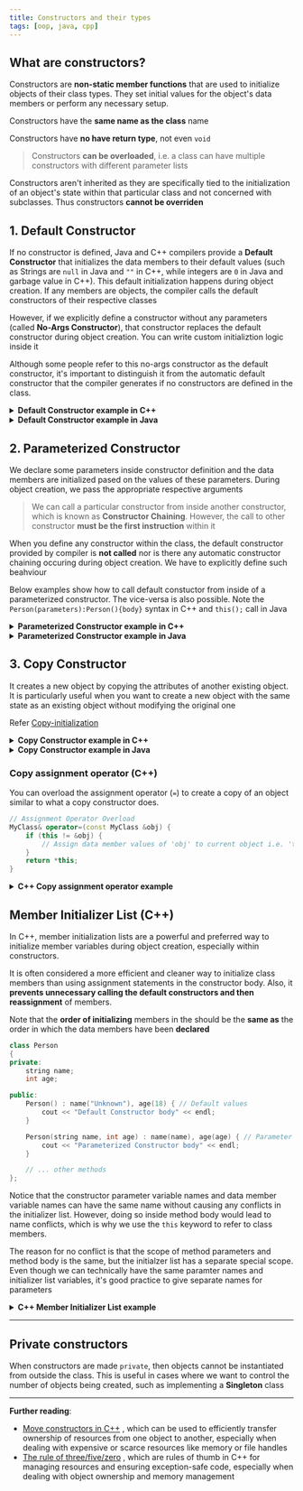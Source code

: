 ```yaml
---
title: Constructors and their types
tags: [oop, java, cpp]
---
```


## What are constructors?

Constructors are **non-static member functions** that are used to initialize objects of their class types. They set initial values for the object's data members or perform any necessary setup.

Constructors have the **same name as the class** name

Constructors have **no have return type**, not even `void`

> Constructors **can be overloaded**, i.e. a class can have multiple constructors with different parameter lists

Constructors aren't inherited as they are specifically tied to the initialization of an object's state within that particular class and not concerned with subclasses. Thus constructors **cannot be overriden**

## 1. Default Constructor

If no constructor is defined, Java and C++ compilers provide a **Default Constructor** that initializes the data members to their default values (such as Strings are `null` in Java and `""` in C++, while integers are `0` in Java and garbage value in C++). This default initialization happens during object creation. If any members are objects, the compiler calls the default constructors of their respective classes

However, if we explicitly define a constructor without any parameters (called **No-Args Constructor**), that constructor replaces the default constructor during object creation. You can write custom initializtion logic inside it

Although some people refer to this no-args constructor as the default constructor, it's important to distinguish it from the automatic default constructor that the compiler generates if no constructors are defined in the class.

<details>
<summary><strong>Default Constructor example in C++</strong></summary>

```cpp title="C++ Default Constructor"
class Person
{
private:
    int age;

public:
    // The no-args constructor
    Person() {
        cout << "Initializing new Person" << endl;
        this->age = 18;
    }

    int getAge() { return this->age; }
};

int main()
{
    Person p1;
    cout << "p1 age: " << p1.getAge() << endl;

    Person *p2 = new Person();
    cout << "p2 age: " << p2->getAge() << endl;

    return 0;
}
```

```txt title="Output"
Initializing new Person
p1 age: 18
Initializing new Person
p2 age: 18

```

</details>

<details>
<summary><strong>Default Constructor example in Java</strong></summary>

```java title="Java Default Constructor"
class Person {
    private int age;

    // The no-args constructor
    public Person() {
        System.out.println("Initializing new Person");
        this.age = 18;
    }

    public int getAge() { return this.age; }
}

class Demo {
    public static void main(String[] args)
    {
        Person p = new Person();
        System.out.println("p age: " + p.getAge());
    }
}
```

```txt title="Output"
Initializing new Person
p age: 18
```

</details>

## 2. Parameterized Constructor

We declare some parameters inside constructor definition and the data members are initialized pased on the values of these parameters. During object creation, we pass the appropriate respective arguments

> We can call a particular constructor from inside another constructor, which is known as **Constructor Chaining**. However, the call to other constructor **must be the first instruction** within it

When you define any constructor within the class, the default constructor provided by compiler is **not called** nor is there any automatic constructor chaining occuring during object creation. We have to explicitly define such beahviour

Below examples show how to call default constuctor from inside of a parameterized constructor. The vice-versa is also possible. Note the `Person(parameters):Person(){body}` syntax in C++ and `this();` call in Java

<details>
<summary>
<strong>Parameterized Constructor example in C++</strong>
</summary>

```cpp title="C++ Parameterized Constructor"
class Person
{
private:
    string name;
    int age;

public:
    Person() {
        cout << "Inside Default Constructor" << endl;
        this->name = "Unknown";
        this->age = 18;
    }

    Person(string name, int age) {
        cout << "Inside Parameterized Constructor" << endl;
        this->name = name;
        this->age = age;
    }

    Person(string name) : Person() {
        cout << "Default constructor was called from this Parameterized Constructor" << endl;
        this->name = name;
    }

    int getAge() { return this->age; }
    string getName() { return this->name; }
};

int main()
{
    Person p1;
    cout << "p1: name=" << p1.getName() << ", age=" << p1.getAge() << "\n\n";

    Person p2("Ramesh", 25);
    cout << "p2: name=" << p2.getName() << ", age=" << p2.getAge() << "\n\n";

    Person *p3 = new Person();
    cout << "p3: name=" << p3->getName() << ", age=" << p3->getAge() << "\n\n";

    Person *p4 = new Person("Suresh", 30);
    cout << "p4: name=" << p4->getName() << ", age=" << p4->getAge() << "\n\n";

    Person p5("Pankaj");
    cout << "p5: name=" << p5.getName() << ", age=" << p5.getAge() << "\n\n";

    Person *p6 = new Person("Ankit");
    cout << "p6: name=" << p6->getName() << ", age=" << p6->getAge() << "\n\n";

    return 0;
}
```

```txt title="Output"
Inside Default Constructor
p1: name=Unknown, age=18

Inside Parameterized Constructor
p2: name=Ramesh, age=25

Inside Default Constructor
p3: name=Unknown, age=18

Inside Parameterized Constructor
p4: name=Suresh, age=30

Inside Default Constructor
Default constructor was called from this Parameterized Constructor
p5: name=Pankaj, age=18

Inside Default Constructor
Default constructor was called from this Parameterized Constructor
p6: name=Ankit, age=18

```

</details>

<details>
<summary>
<strong>Parameterized Constructor example in Java</strong>
</summary>

```java title="Java Parameterized Constructor"
class Person
{
    private String name;
    private int age;

    public Person() {
        System.out.println("Inside Default Constructor");
        this.name = "Unknown";
        this.age = 18;
    }

    public Person(String name, int age) {
        System.out.println("Inside Parameterized Constructor");
        this.name = name;
        this.age = age;
    }

    public Person(String name) {
        this(); // Calling Default constructor from Parameterized constructor
        System.out.println("Default constructor was called from the Parameterized Constructor");
        this.name = name;
    }

    public int getAge() { return this.age; }
    public String getName() { return this.name; }
}

class Demo {
    public static void main(String[] args)
    {
        Person p1 = new Person();
        System.out.println("p1: name=" + p1.getName() + ", age=" + p1.getAge() + "\n");

        Person p2 = new Person("Ramesh", 25);
        System.out.println("p2: name=" + p2.getName() + ", age=" + p2.getAge() + "\n");

        Person p3 = new Person("Pankaj");
        System.out.println("p3: name=" + p3.getName() + ", age=" + p3.getAge() + "\n");
    }
}
```

```txt title="Output"
Inside Default Constructor
p1: name=Unknown, age=18

Inside Parameterized Constructor
p2: name=Ramesh, age=25

Inside Default Constructor
Default constructor was called from the Parameterized Constructor
p3: name=Pankaj, age=18

```

</details>

## 3. Copy Constructor

It creates a new object by copying the attributes of another existing object. It is particularly useful when you want to create a new object with the same state as an existing object without modifying the original one

Refer [Copy-initialization](https://en.cppreference.com/w/cpp/language/copy_initialization)

<details>
<summary><strong>Copy Constructor example in C++</strong></summary>

```cpp title="C++ Copy Constructor"
class Person
{
private:
    string name;
    int age;

public:
    Person(string name, int age) {
        cout << "Inside Parameterized Constructor" << endl;
        this->name = name;
        this->age = age;
    }

    Person(const Person &obj) {
        cout << "Inside Reference Copy Constructor"<<endl;
        this->name = obj.name;
        this->age = obj.age;
    }

    Person(const Person *objPtr) {
        cout << "Inside Pointer Copy Constructor"<<endl;
        this->name = objPtr->name;
        this->age = objPtr->age;
    }

    int getAge() { return this->age; }
    string getName() { return this->name; }
};

int main()
{
    Person p1("Ramesh", 25);
    cout << "p1: name=" << p1.getName() << ", age=" << p1.getAge() << "\n\n";

    Person *p2 = new Person("Suresh", 30);
    cout << "p2: name=" << p2->getName() << ", age=" << p2->getAge() << "\n\n";

    // Create copy from Object Reference
    Person p3(p1);
    cout << "p3: name=" << p3.getName() << ", age=" << p3.getAge() << "\n\n";
    Person *p4 = new Person(p1);
    cout << "p4: name=" << p4->getName() << ", age=" << p4->getAge() << "\n\n";

    // Create copy from Object Pointer
    Person p5(p2);
    cout << "p5: name=" << p5.getName() << ", age=" << p5.getAge() << "\n\n";
    Person *p6 = new Person(p2);
    cout << "p6: name=" << p6->getName() << ", age=" << p6->getAge() << "\n\n";

    return 0;
}
```

```txt title="Output"
Inside Parameterized Constructor
p1: name=Ramesh, age=25

Inside Parameterized Constructor
p2: name=Suresh, age=30

Inside Reference Copy Constructor
p3: name=Ramesh, age=25

Inside Reference Copy Constructor
p4: name=Ramesh, age=25

Inside Pointer Copy Constructor
p5: name=Suresh, age=30

Inside Pointer Copy Constructor
p6: name=Suresh, age=30

```

</details>

<details>
<summary><strong>Copy Constructor example in Java</strong></summary>

```java title="Java Copy Constructor"
class Person {
    private String name;
    private int age;

    public Person(String name, int age) {
        System.out.println("Inside Parameterized Constructor");
        this.name = name;
        this.age = age;
    }

    public Person(Person obj) {
        System.out.println("Inside Copy Constructor");
        this.name = obj.name;
        this.age = obj.age;
    }

    public int getAge() { return this.age; }
    public String getName() { return this.name; }
}

class Demo {
    public static void main(String[] args)
    {
        Person p1 = new Person("Ramesh", 25);
        System.out.println("p1: name=" + p1.getName() + ", age=" + p1.getAge() + "\n");

        Person p2 = new Person(p1);
        System.out.println("p2: name=" + p2.getName() + ", age=" + p2.getAge() + "\n");
    }
}
```

```txt title="Output"
Inside Parameterized Constructor
p1: name=Ramesh, age=25

Inside Copy Constructor
p2: name=Ramesh, age=25

```

</details>

### Copy assignment operator (C++)

You can overload the assignment operator (`=`) to create a copy of an object similar to what a copy constructor does.

```cpp
// Assignment Operator Overload
MyClass& operator=(const MyClass &obj) {
    if (this != &obj) {
        // Assign data member values of 'obj' to current object i.e. 'this' fields
    }
    return *this;
}
```

</details>

<details>
<summary><strong>C++ Copy assignment operator example</strong></summary>

```cpp
class Person
{
private:
    string name;
    int age;

public:
    Person(string name, int age) : name(name), age(age) {
        cout << "Inside Parameterized Constructor" << endl;
    }

    // Reference Copy Constructor
    Person(const Person &obj) : name(obj.name), age(obj.age) {
        cout << "Inside Reference Copy Constructor" << endl;
    }

    // Assignment Operator Overload
    Person& operator=(const Person &obj) {
        cout << "Inside Assignment Operator Overload" << endl;
        if (this != &obj)  { // Avoid self-assignment
            this->name = obj.name;
            this->age = obj.age;
        }
        return *this;
    }

    int getAge() const { return this->age; }
    string getName() const { return this->name; }
};

int main()
{
    Person p1("Ramesh", 25);
    cout << "p1: Address=" << &p1 << ", name=" << p1.getName() << ", age=" << p1.getAge() << "\n\n";
    Person p2("Suresh", 30);
    cout << "p2: Address=" << &p2 << ", name=" << p2.getName() << ", age=" << p2.getAge() << "\n\n";

    Person p3 = p2; // Copy constructor when newly created object
    cout << "p3: Address=" << &p3 << ", name=" << p3.getName() << ", age=" << p3.getAge() << "\n\n";

    p3 = p1; // Assignment operator overload when re-assignement
    cout << "p3: Address=" << &p3 << ", name=" << p3.getName() << ", age=" << p3.getAge() << "\n\n";

    return 0;
}
```

```txt title="Output"
Inside Parameterized Constructor
p1: Address=0x7ffda325f6f0, name=Ramesh, age=25

Inside Parameterized Constructor
p2: Address=0x7ffda325f720, name=Suresh, age=30

Inside Reference Copy Constructor
p3: Address=0x7ffda325f750, name=Suresh, age=30

Inside Assignment Operator Overload
p3: Address=0x7ffda325f750, name=Ramesh, age=25

```

</details>

## Member Initializer List (C++)

In C++, member initialization lists are a powerful and preferred way to initialize member variables during object creation, especially within constructors.

It is often considered a more efficient and cleaner way to initialize class members than using assignment statements in the constructor body. Also, it **prevents unnecessary calling the default constructors and then reassignment** of members.

Note that the **order of initializing** members in the should be the **same as** the order in which the data members have been **declared**

```cpp
class Person
{
private:
    string name;
    int age;

public:
    Person() : name("Unknown"), age(18) { // Default values
        cout << "Default Constructor body" << endl;
    }

    Person(string name, int age) : name(name), age(age) { // Parameter values
        cout << "Parameterized Constructor body" << endl;
    }

    // ... other methods
};
```

Notice that the constructor parameter variable names and data member variable names can have the same name without causing any conflicts in the initializer list. However, doing so inside method body would lead to name conflicts, which is why we use the `this` keyword to refer to class members.

The reason for no conflict is that the scope of method parameters and method body is the same, but the initialzer list has a separate special scope. Even though we can technically have the same paramter names and initializer list variables, it's good practice to give separate names for parameters

<details>
<summary><strong>C++ Member Initializer List example </strong></summary>

```cpp title="Member Initializer List example"
class Person
{
private:
    string name;
    int age;

public:
    Person() : name("Unknown"), age(18) {
        cout << "Default Constructor body" << endl;
    }

    Person(string name, int age) : name(name), age(age) {
        cout << "Parameterized Constructor body" << endl;
    }

    int getAge() const { return this->age; }
    string getName() const { return this->name; }
};

int main()
{
    // Default Constructor + Stack allocation:
    Person p1;
    cout << "p1: name=" << p1.getName() << ", age=" << p1.getAge() << "\n\n";
    // Person p2(); <- INVALID
    Person p3{};
    cout << "p1: name=" << p3.getName() << ", age=" << p3.getAge() << "\n\n";

    // Default Constructor + Heap allocation:
    // Person *p4 = new Person; <- INVALID
    Person *p5 = new Person();
    cout << "p5: name=" << p5->getName() << ", age=" << p5->getAge() << "\n\n";
    Person *p6 = new Person{};
    cout << "p6: name=" << p6->getName() << ", age=" << p6->getAge() << "\n\n";

    // Parameterized Constructor + Stack allocation:
    Person p7("Ankit", 35);
    cout << "p7: name=" << p7.getName() << ", age=" << p7.getAge() << "\n\n";
    Person p8{"Deepak", 29};
    cout << "p8: name=" << p8.getName() << ", age=" << p8.getAge() << "\n\n";

    // Parameterized Constructor + Heap allocation:
    Person *p9 = new Person("Larry", 48);
    cout << "p9: name=" << p9->getName() << ", age=" << p9->getAge() << "\n\n";
    Person *p10 = new Person{"Frank", 17};
    cout << "p10: name=" << p10->getName() << ", age=" << p10->getAge() << "\n\n";

    return 0;
}
```

```txt title="Output"
Default Constructor body
p1: name=Unknown, age=18

Default Constructor body
p1: name=Unknown, age=18

Default Constructor body
p5: name=Unknown, age=18

Default Constructor body
p6: name=Unknown, age=18

Parameterized Constructor body
p7: name=Ankit, age=35

Parameterized Constructor body
p8: name=Deepak, age=29

Parameterized Constructor body
p9: name=Larry, age=48

Parameterized Constructor body
p10: name=Frank, age=17

```

</details>

---

## Private constructors

When constructors are made `private`, then objects cannot be instantiated from outside the class. This is useful in cases where we want to control the number of objects being created, such as implementing a **Singleton** class

---

**Further reading**:

- [Move constructors in C++](https://en.cppreference.com/w/cpp/language/move_constructor) , which can be used to efficiently transfer ownership of resources from one object to another, especially when dealing with expensive or scarce resources like memory or file handles
- [The rule of three/five/zero](https://en.cppreference.com/w/cpp/language/rule_of_three) , which are rules of thumb in C++ for managing resources and ensuring exception-safe code, especially when dealing with object ownership and memory management
